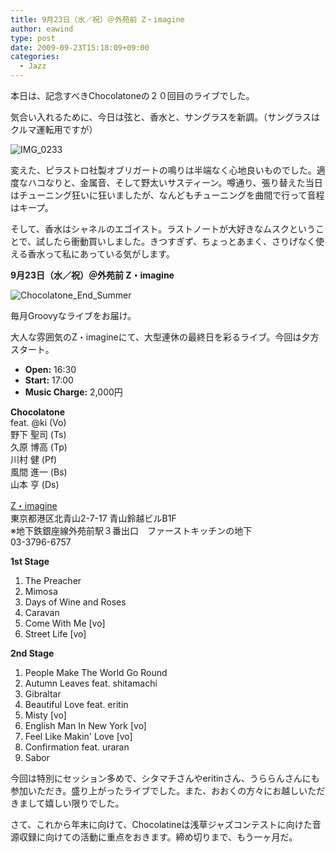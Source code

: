 ```yaml
---
title: 9月23日（水／祝）＠外苑前 Z・imagine
author: eawind
type: post
date: 2009-09-23T15:18:09+09:00
categories:
  - Jazz
---
```

本日は、記念すべきChocolatoneの２０回目のライブでした。

気合い入れるために、今日は弦と、香水と、サングラスを新調。（サングラスはクルマ運転用ですが）

![IMG_0233](/img/2009/09/IMG_0233.jpg)

変えた、ピラストロ社製オブリガートの鳴りは半端なく心地良いものでした。適度なハコなりと、金属音、そして野太いサスティーン。噂通り、張り替えた当日はチューニング狂いに狂いましたが、なんどもチューニングを曲間で行って音程はキープ。

そして、香水はシャネルのエゴイスト。ラストノートが大好きなムスクということで、試したら衝動買いしました。きつすぎず、ちょっとあまく、さりげなく使える香水って私にあっている気がします。

**9月23日（水／祝）＠外苑前 Z・imagine**

![Chocolatone_End_Summer](/img/2009/09/Chocolatone_End_Summer.jpg)

毎月Groovyなライブをお届け。

大人な雰囲気のZ・imagineにて、大型連休の最終日を彩るライブ。今回は夕方スタート。

- **Open:** 16:30
- **Start:** 17:00
- **Music Charge:** 2,000円

**Chocolatone**  
feat. @ki (Vo)  
野下 聖司 (Ts)  
久原 博高 (Tp)  
川村 健 (Pf)  
風間 進一 (Bs)  
山本 亨 (Ds)

[Z・imagine](http://www.radio-zipangu.com/zimagine/)  
東京都港区北青山2-7-17 青山鈴越ビルB1F  
※地下鉄銀座線外苑前駅３番出口　ファーストキッチンの地下  
03-3796-6757

**1st Stage**

1. The Preacher  
2. Mimosa  
3. Days of Wine and Roses  
4. Caravan  
5. Come With Me [vo]  
6. Street Life [vo]

**2nd Stage**

1. People Make The World Go Round  
2. Autumn Leaves feat. shitamachi  
3. Gibraltar  
4. Beautiful Love feat. eritin  
5. Misty [vo]  
6. English Man In New York [vo]  
7. Feel Like Makin' Love [vo]  
8. Confirmation feat. uraran  
9. Sabor

今回は特別にセッション多めで、シタマチさんやeritinさん、うららんさんにも参加いただき。盛り上がったライブでした。また、おおくの方々にお越しいただきまして嬉しい限りでした。

さて、これから年末に向けて、Chocolatineは浅草ジャズコンテストに向けた音源収録に向けての活動に重点をおきます。締め切りまで、もう一ヶ月だ。
